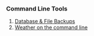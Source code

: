 ### Command Line Tools

1. [Database & File Backups](db_backup)
2. [Weather on the command line](waether)